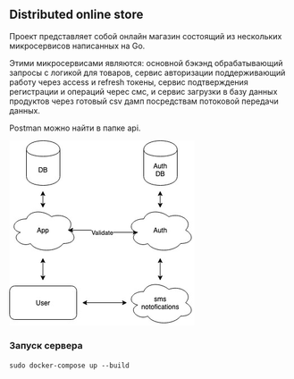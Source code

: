## Distributed online store

Проект представляет собой онлайн магазин состоящий из нескольких микросервисов написанных на Go.

Этими микросервисами являются: основной бэкэнд обрабатывающий запросы с логикой для товаров, сервис авторизации поддерживающий работу через access и refresh токены, сервис подтверждения регистрации и операций черес смс, и сервис загрузки в базу данных продуктов через готовый csv дамп посредствам потоковой передачи данных.

Postman можно найти в папке api.

![diagram](./diagram.jpg)

### Запуск сервера

`sudo docker-compose up --build`


